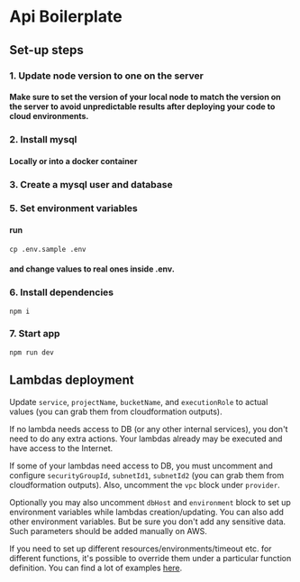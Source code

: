 # Api Boilerplate

## Set-up steps

### 1. Update node version to one on the server
####   Make sure to set the version of your local node to match the version on the server to avoid unpredictable results after deploying your code to cloud environments.

### 2. Install mysql
####   Locally or into a docker container

### 3. Create a mysql user and database

### 5. Set environment variables
####   run
    cp .env.sample .env
####   and change values to real ones inside .env.

### 6. Install dependencies
    npm i

### 7. Start app
    npm run dev


## Lambdas deployment

Update `service`, `projectName`, `bucketName`, and `executionRole` to actual values (you can grab them from cloudformation outputs).

If no lambda needs access to DB (or any other internal services), you don't need to do any extra actions. Your lambdas already may be executed and have access to the Internet.

If some of your lambdas need access to DB, you must uncomment and configure `securityGroupId`, `subnetId1`, `subnetId2` (you can grab them from cloudformation outputs). Also, uncomment the `vpc` block under `provider`.

Optionally you may also uncomment `dbHost` and `environment` block to set up environment variables while lambdas creation/updating.
You can also add other environment variables. But be sure you don't add any sensitive data. Such parameters should be added manually on AWS.

If you need to set up different resources/environments/timeout etc. for different functions, it's possible to override them under a particular function definition. You can find a lot of examples [here](https://www.serverless.com/framework/docs/providers/aws/guide/serverless.yml).
